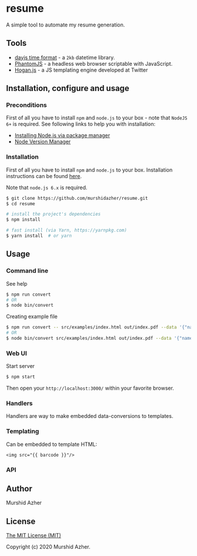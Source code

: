 # resume

A simple tool to automate my resume generation.

## Tools

- [dayjs time format](https://day.js.org/docs/en/parse/string-format) - a `2kb` datetime library.
- [PhantomJS](https://phantomjs.org/quick-start.html) - a headless web browser scriptable with JavaScript.
- [Hogan.js](https://twitter.github.io/hogan.js/) - a JS templating engine developed at Twitter

## Installation, configure and usage

### Preconditions

First of all you have to install `npm` and `node.js` to your box - note that `NodeJS 6+` is required. See following links to help you with installation:

- [Installing Node.js via package manager](https://nodejs.org/en/download/package-manager/)
- [Node Version Manager](https://github.com/creationix/nvm#installation)

### Installation

First of all you have to install `npm` and `node.js` to your box. Installation instructions can
be found [here](https://github.com/joyent/node/wiki/Installing-Node.js-via-package-manager).

Note that `node.js 6.x` is required.

```bash
$ git clone https://github.com/murshidazher/resume.git
$ cd resume

# install the project's dependencies
$ npm install

# fast install (via Yarn, https://yarnpkg.com)
$ yarn install  # or yarn
```

## Usage

### Command line

See help

```bash
$ npm run convert
# OR
$ node bin/convert
```

Creating example file

```bash
$ npm run convert -- src/examples/index.html out/index.pdf --data '{"name": "Your Name", "dateformat": "MMM YYYY", "content": "Lorem ipsum dolor."}'
# OR
$ node bin/convert src/examples/index.html out/index.pdf --data '{"name": "Your Name", "dateformat": "MMM YYYY", "content": "Lorem ipsum dolor."}'
```

### Web UI

Start server

```bash
$ npm start
```

Then open your `http://localhost:3000/` within your favorite browser.

### Handlers

Handlers are way to make embedded data-conversions to templates.

### Templating

Can be embedded to template HTML:

```
<img src="{{ barcode }}"/>
```

### API

## Author

Murshid Azher

## License

[The MIT License (MIT)](LICENSE)

Copyright (c) 2020 Murshid Azher.
